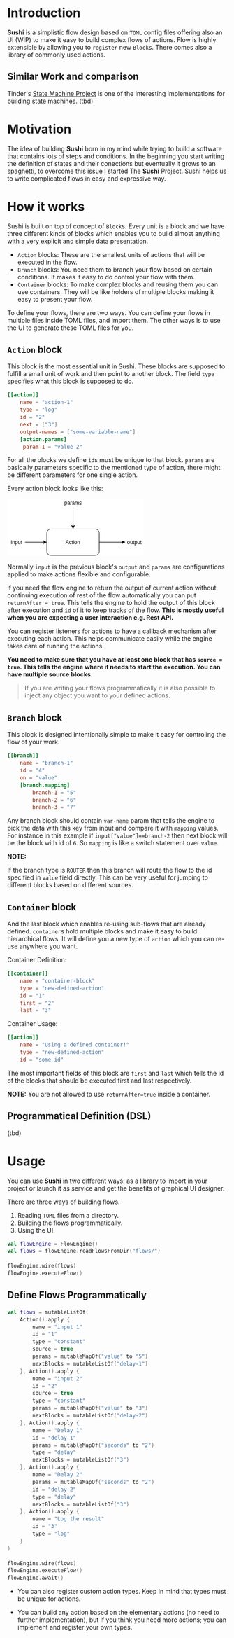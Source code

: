 # Introduction

**Sushi** is a simplistic flow design based on `TOML` config files offering also an UI (WIP) to make it easy to build
complex flows of actions. Flow is highly extensible by allowing you to `register` new `Block`s. There comes also a library
of commonly used actions.

## Similar Work and comparison
Tinder's [State Machine Project](https://github.com/Tinder/StateMachine) is one of the interesting
implementations for building state machines. (tbd)



# Motivation

The idea of building **Sushi** born in my mind while trying to build a software that contains lots of steps and conditions.
In the beginning you start writing the definition of states and their conections but eventually it grows to an spaghetti,
to overcome this issue I started The **Sushi** Project. Sushi helps us to write complicated flows in easy and expressive way.


# How it works

Sushi is built on top of concept of `Block`s. Every unit is a block and we have three different kinds of blocks which enables
you to build almost anything with a very explicit and simple data presentation.

* `Action` blocks: These are the smallest units of actions that will be executed in the flow.
* `Branch` blocks: You need them to branch your flow based on certain conditions. It makes it easy to do control your flow with them.
* `Container` blocks: To make complex blocks and reusing them you can use containers. They will be like holders of multiple blocks
making it easy to present your flow.

To define your flows, there are two ways. You can define your flows in multiple files inside TOML files, and import them.
The other ways is to use the UI to generate these TOML files for you.

## `Action` block
This block is the most essential unit in Sushi. These blocks are supposed to fulfill a small unit of work and then
point to another block. The field `type` specifies what this block is supposed to do.

```toml
[[action]]
    name = "action-1"
    type = "log"
    id = "2"
    next = ["3"]
    output-names = ["some-variable-name"]
    [action.params]
     param-1 = "value-2"
```
For all the blocks we define `id`s must be unique to that block. `params` are basically parameters specific to the 
mentioned type of action, there might be different parameters for one single action.

Every action block looks like this:

![Action Block](docs/action.png)

Normally `input` is the previous block's `output` and `params` are configurations applied to make actions flexible and
configurable.

if you need the flow engine to return the output of current action without continuing execution of 
rest of the flow automatically you can put `returnAfter = true`. This tells the engine to hold the
output of this block after execution and `id` of it to keep tracks of the flow. **This is mostly
useful when you are expecting a user interaction e.g. Rest API.**

You can register listeners for actions to have a callback mechanism after executing each action.
This helps communicate easily while the engine takes care of running the actions.


**You need to make sure that you have at least one block that has `source = true`. This tells the engine where it 
needs to start the execution. You can have multiple source blocks.**

> If you are writing your flows programmatically it is also possible to inject any object you want to your defined actions.


## `Branch` block
This block is designed intentionally simple to make it easy for controling the flow of your work.
```toml
[[branch]]
    name = "branch-1"
    id = "4"
    on = "value"
    [branch.mapping]
        branch-1 = "5"
        branch-2 = "6"
        branch-3 = "7"
```
Any branch block should contain `var-name` param that tells the engine to pick the data with this key from input
and compare it with `mapping` values. For instance in this example if `input["value"]==branch-2` then next block
will be the block with id of `6`. So `mapping` is like a switch statement over `value`.

**NOTE:**

If the branch type is `ROUTER` then this branch will route the flow to the id specified in `value` field directly.
This can be very useful for jumping to different blocks based on different sources. 

## `Container` block
And the last block which enables re-using sub-flows that are already defined. `container`s hold multiple blocks and
make it easy to build hierarchical flows. It will define you a new type of `action` which you can re-use anywhere you want.

Container Definition:

```toml
[[container]]
    name = "container-block"
    type = "new-defined-action"
    id = "1"
    first = "2"
    last = "3"
```

Container Usage:

```toml
[[action]]
    name = "Using a defined container!"
    type = "new-defined-action"
    id = "some-id"
```


The most important fields of this block are `first` and `last` which tells the id of the blocks that should be executed
first and last respectively.

**NOTE:**
You are not allowed to use `returnAfter=true` inside a container.


## Programmatical Definition (DSL)
(tbd)

# Usage

You can use **Sushi** in two different ways: as a library to import in your project or launch
it as service and get the benefits of graphical UI designer.

There are three ways of building flows.
1. Reading `TOML` files from a directory.
2. Building the flows programmatically. 
3. Using the UI.



```kotlin
val flowEngine = FlowEngine()
val flows = flowEngine.readFlowsFromDir("flows/")

flowEngine.wire(flows)
flowEngine.executeFlow()
```


## Define Flows Programmatically
```kotlin
val flows = mutableListOf(
    Action().apply {
        name = "input 1"
        id = "1"
        type = "constant"
        source = true
        params = mutableMapOf("value" to "5")
        nextBlocks = mutableListOf("delay-1")
    }, Action().apply {
        name = "input 2"
        id = "2"
        source = true
        type = "constant"
        params = mutableMapOf("value" to "3")
        nextBlocks = mutableListOf("delay-2")
    }, Action().apply {
        name = "Delay 1"
        id = "delay-1"
        params = mutableMapOf("seconds" to "2")
        type = "delay"
        nextBlocks = mutableListOf("3")
    }, Action().apply {
        name = "Delay 2"
        params = mutableMapOf("seconds" to "2")
        id = "delay-2"
        type = "delay"
        nextBlocks = mutableListOf("3")
    }, Action().apply {
        name = "Log the result"
        id = "3"
        type = "log"
    }
)

flowEngine.wire(flows)
flowEngine.executeFlow()
flowEngine.await()

```


* You can also register custom action types. Keep in mind that types must be unique for actions.

* You can build any action based on the elementary actions (no need to further implementation),
 but if you think you need more actions; you can implement and register your own types. 


